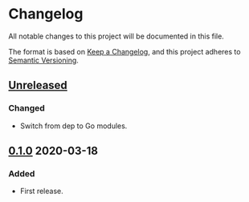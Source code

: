 # Changelog

All notable changes to this project will be documented in this file.

The format is based on [Keep a Changelog](https://keepachangelog.com/en/1.0.0/),
and this project adheres to [Semantic Versioning](https://semver.org/spec/v2.0.0.html).



## [Unreleased]

### Changed

- Switch from dep to Go modules.



## [0.1.0] 2020-03-18

### Added

- First release.



[Unreleased]: https://github.com/giantswarm/clusterclient/compare/v0.1.0...HEAD

[0.1.0]: https://github.com/giantswarm/clusterclient/releases/tag/v0.1.0
